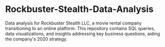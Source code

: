 # Rockbuster-Stealth-Data-Analysis
Data analysis for Rockbuster Stealth LLC, a movie rental company transitioning to an online platform. This repository contains SQL queries, data visualizations, and insights addressing key business questions, aiding the company's 2020 strategy.

